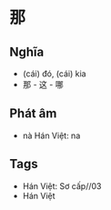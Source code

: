 # 那

## Nghĩa
* (cái) đó, (cái) kia
* 那 - 这 - 哪

## Phát âm
* nà Hán Việt: na

## Tags
* Hán Việt: Sơ cấp//03
* Hán Việt

<script>window.HANZI_FIELD='那';</script>
